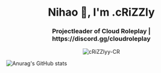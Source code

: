 
<h1 align="center">Nihao 👋, I'm .cRiZZly</h1>
<h3 align="center">Projectleader of Cloud Roleplay | https://discord.gg/cloudroleplay</h3>

<p align="center"> <img src="https://komarev.com/ghpvc/?username=cRiZZlyy-CR&label=Profile%20views&color=0e75b6&style=flat" alt="cRiZZlyy-CR" /> </p>

![Anurag's GitHub stats](https://github-readme-stats.vercel.app/api?username=cRiZZlyy&show_icons=true&theme=radical)

